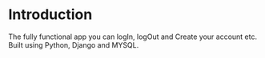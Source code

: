 # Introduction
The fully functional app you can logIn, logOut and Create your account etc. Built using Python, Django and MYSQL. 
